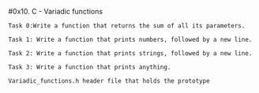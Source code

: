#0x10. C - Variadic functions

	Task 0:Write a function that returns the sum of all its parameters.

	Task 1: Write a function that prints numbers, followed by a new line.

	Task 2: Write a function that prints strings, followed by a new line.

	Task 3: Write a function that prints anything.

	Variadic_functions.h header file that holds the prototype

